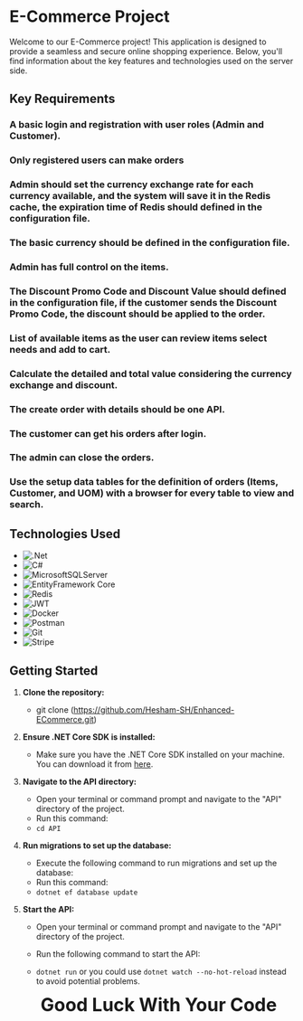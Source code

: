 # E-Commerce Project

Welcome to our E-Commerce project! This application is designed to provide a seamless and secure online shopping experience. Below, you'll find information about the key features and technologies used on the server side.

## Key Requirements

### A basic login and registration with user roles (Admin and Customer).
### Only registered users can make orders
### Admin should set the currency exchange rate for each currency available, and the system will save it in the Redis cache, the expiration time of Redis should defined in the configuration file.
### The basic currency should be defined in the configuration file.
### Admin has full control on the items.
### The Discount Promo Code and Discount Value should defined in the configuration file, if the customer sends the Discount Promo Code, the discount should be applied to the order.
### List of available items as the user can review items select needs and add to cart.
### Calculate the detailed and total value considering the currency exchange and discount.
### The create order with details should be one API.
### The customer can get his orders after login.
### The admin can close the orders.
### Use the setup data tables for the definition of orders (Items, Customer, and UOM) with a browser for every table to view and search.

## Technologies Used
- ![.Net](https://img.shields.io/badge/.NET-5C2D91?style=for-the-badge&logo=.net&logoColor=white)
- ![C#](https://img.shields.io/badge/c%23-%23239120.svg?style=for-the-badge&logo=csharp&logoColor=white)
- ![MicrosoftSQLServer](https://img.shields.io/badge/Microsoft%20SQL%20Server-CC2927?style=for-the-badge&logo=microsoft%20sql%20server&logoColor=white)
- ![EntityFramework Core](https://img.shields.io/badge/Entity%20Framework%20Core-626CD9?style=for-the-badge&logo=entity%20framework%20core&logoColor=white)
- ![Redis](https://img.shields.io/badge/redis-%23DD0031.svg?style=for-the-badge&logo=redis&logoColor=white)
- ![JWT](https://img.shields.io/badge/JWT-black?style=for-the-badge&logo=JSON%20web%20tokens)
- ![Docker](https://img.shields.io/badge/docker-%230db7ed.svg?style=for-the-badge&logo=docker&logoColor=white)
- ![Postman](https://img.shields.io/badge/Postman-FF6C37?style=for-the-badge&logo=postman&logoColor=white)
- ![Git](https://img.shields.io/badge/git-%23F05033.svg?style=for-the-badge&logo=git&logoColor=white)
- ![Stripe](https://img.shields.io/badge/Stripe-626CD9?style=for-the-badge&logo=Stripe&logoColor=white)

## Getting Started
1. **Clone the repository:**
   - git clone (https://github.com/Hesham-SH/Enhanced-ECommerce.git)

2. **Ensure .NET Core SDK is installed:**
   - Make sure you have the .NET Core SDK installed on your machine. You can download it from [here](https://dotnet.microsoft.com/download).

3. **Navigate to the API directory:**
   - Open your terminal or command prompt and navigate to the "API" directory of the project.
   - Run this command:
   - ```cd API```

3. **Run migrations to set up the database:**
   - Execute the following command to run migrations and set up the database:
   - Run this command:
   - ```dotnet ef database update```

3. **Start the API:**
   - Open your terminal or command prompt and navigate to the "API" directory of the project.
  
   - Run the following command to start the API:
   - ```dotnet run``` or you could use ```dotnet watch --no-hot-reload``` instead to avoid potential problems.


   **<p style="font-size: 2rem; text-align: center; margin:auto;"><strong>Good Luck With Your Code</strong></p>**
